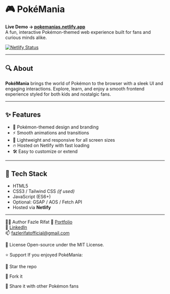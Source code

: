 # 🎮 PokéMania

**Live Demo → [pokemanias.netlify.app](https://pokemanias.netlify.app/)**  
A fun, interactive Pokémon-themed web experience built for fans and curious minds alike.

[![Netlify Status](https://api.netlify.com/api/v1/badges/a89aadbd-1e33-4b16-a4f4-78b00300c4f6/deploy-status)](https://app.netlify.com/projects/pokemanias/deploys)

---

## 🔍 About

**PokéMania** brings the world of Pokémon to the browser with a sleek UI and engaging interactions. Explore, learn, and enjoy a smooth frontend experience styled for both kids and nostalgic fans.

---

## ✨ Features

- 🧩 Pokémon-themed design and branding  
- ⚡ Smooth animations and transitions  
- 🔎 Lightweight and responsive for all screen sizes  
- 🔥 Hosted on Netlify with fast loading  
- 🛠️ Easy to customize or extend

---

## 🧪 Tech Stack

- HTML5  
- CSS3 / Tailwind CSS *(if used)*  
- JavaScript (ES6+)  
- Optional: GSAP / AOS / Fetch API  
- Hosted via **Netlify**

---

👨‍💻 Author
Fazle Rifat
🎯 [Portfolio](https://fazle.netlify.app/)  
💼 [LinkedIn](https://www.linkedin.com/in/fazle-rifat-660bb2328/)  
📫 fazlerifatofficial@gmail.com

📜 License
Open-source under the MIT License.

⭐️ Support
If you enjoyed PokéMania:

🌟 Star the repo

🍴 Fork it

💬 Share it with other Pokémon fans
